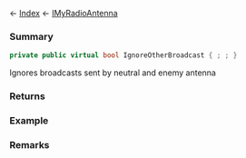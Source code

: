 ← [Index](Api-Index) ← [IMyRadioAntenna](Sandbox.ModAPI.Ingame.IMyRadioAntenna)

### Summary

```csharp
private public virtual bool IgnoreOtherBroadcast { ; ; }
```

Ignores broadcasts sent by neutral and enemy antenna

### Returns

### Example

### Remarks

